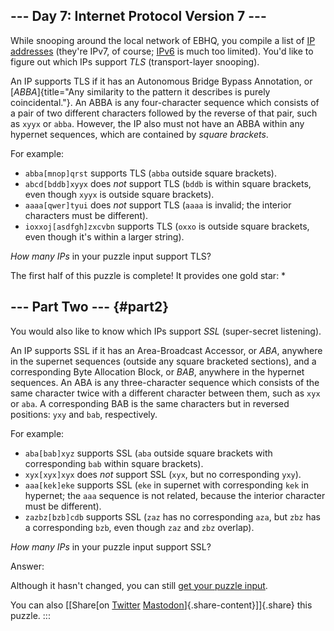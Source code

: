 ## \-\-- Day 7: Internet Protocol Version 7 \-\--

While snooping around the local network of EBHQ, you compile a list of
[IP addresses](https://en.wikipedia.org/wiki/IP_address) (they\'re IPv7,
of course; [IPv6](https://en.wikipedia.org/wiki/IPv6) is much too
limited). You\'d like to figure out which IPs support *TLS*
(transport-layer snooping).

An IP supports TLS if it has an Autonomous Bridge Bypass Annotation, or
[*ABBA*]{title="Any similarity to the pattern it describes is purely coincidental."}.
An ABBA is any four-character sequence which consists of a pair of two
different characters followed by the reverse of that pair, such as
`xyyx` or `abba`. However, the IP also must not have an ABBA within any
hypernet sequences, which are contained by *square brackets*.

For example:

-   `abba[mnop]qrst` supports TLS (`abba` outside square brackets).
-   `abcd[bddb]xyyx` does *not* support TLS (`bddb` is within square
    brackets, even though `xyyx` is outside square brackets).
-   `aaaa[qwer]tyui` does *not* support TLS (`aaaa` is invalid; the
    interior characters must be different).
-   `ioxxoj[asdfgh]zxcvbn` supports TLS (`oxxo` is outside square
    brackets, even though it\'s within a larger string).

*How many IPs* in your puzzle input support TLS?


The first half of this puzzle is complete! It provides one gold star: \*

## \-\-- Part Two \-\-- {#part2}

You would also like to know which IPs support *SSL* (super-secret
listening).

An IP supports SSL if it has an Area-Broadcast Accessor, or *ABA*,
anywhere in the supernet sequences (outside any square bracketed
sections), and a corresponding Byte Allocation Block, or *BAB*, anywhere
in the hypernet sequences. An ABA is any three-character sequence which
consists of the same character twice with a different character between
them, such as `xyx` or `aba`. A corresponding BAB is the same characters
but in reversed positions: `yxy` and `bab`, respectively.

For example:

-   `aba[bab]xyz` supports SSL (`aba` outside square brackets with
    corresponding `bab` within square brackets).
-   `xyx[xyx]xyx` does *not* support SSL (`xyx`, but no corresponding
    `yxy`).
-   `aaa[kek]eke` supports SSL (`eke` in supernet with corresponding
    `kek` in hypernet; the `aaa` sequence is not related, because the
    interior character must be different).
-   `zazbz[bzb]cdb` supports SSL (`zaz` has no corresponding `aza`, but
    `zbz` has a corresponding `bzb`, even though `zaz` and `zbz`
    overlap).

*How many IPs* in your puzzle input support SSL?

Answer:

Although it hasn\'t changed, you can still [get your puzzle
input](7/input).

You can also [\[Share[on
[Twitter](https://twitter.com/intent/tweet?text=I%27ve+completed+Part+One+of+%22Internet+Protocol+Version+7%22+%2D+Day+7+%2D+Advent+of+Code+2016&url=https%3A%2F%2Fadventofcode%2Ecom%2F2016%2Fday%2F7&related=ericwastl&hashtags=AdventOfCode)
[Mastodon](javascript:void(0);)]{.share-content}\]]{.share} this puzzle.
:::
